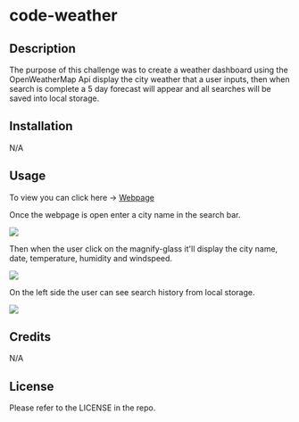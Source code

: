 # code-weather

## Description

The purpose of this challenge was to create a weather dashboard using the OpenWeatherMap Api display the city weather that a user inputs, then when search is complete a 5 day forecast will appear and all searches will be saved into local storage.

## Installation

N/A

## Usage

To view you can click here → <a href="https://thaivytran.github.io/code-weather/" target="_blank">Webpage</a>

Once the webpage is open enter a city name in the search bar. 

<img src="https://i.ibb.co/TLsCTNn/1.png">

Then when the user click on the magnify-glass it'll display the city name, date, temperature, humidity and windspeed.

<img src="https://i.ibb.co/XXmcYC5/2.png">

On the left side the user can see search history from local storage.

<img src="https://i.ibb.co/BfGt2Kg/3.png">

## Credits

N/A
 
## License

Please refer to the LICENSE in the repo.
